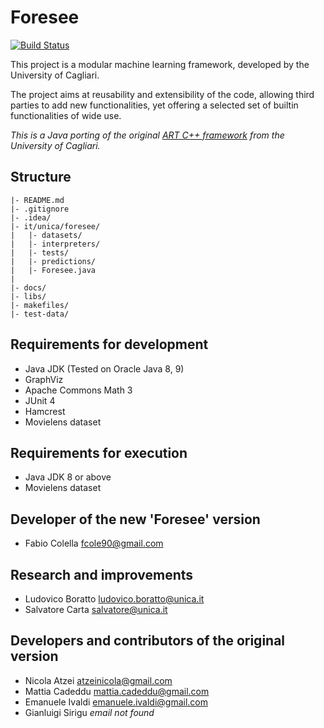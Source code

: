 Foresee
=======

[![Build Status](https://travis-ci.com/fcole90/Foresee.svg?token=UkBJfRLfsyWEXjq7ZwwU&branch=devel)](https://travis-ci.com/fcole90/Foresee)

This project is a modular machine learning framework, developed
by the University of Cagliari.

The project aims at reusability and extensibility of the code,
allowing third parties to add new functionalities, yet offering
a selected set of builtin functionalities of wide use.

*This is a Java porting of the original [ART C++ framework](https://bitbucket.org/unicalabs/art) from the University of Cagliari.*

## Structure

```
|- README.md
|- .gitignore
|- .idea/
|- it/unica/foresee/
|   |- datasets/
|   |- interpreters/
|   |- tests/
|   |- predictions/
|   |- Foresee.java
|
|- docs/
|- libs/
|- makefiles/
|- test-data/
```

## Requirements for development
- Java JDK (Tested on Oracle Java 8, 9)
- GraphViz
- Apache Commons Math 3
- JUnit 4
- Hamcrest
- Movielens dataset

## Requirements for execution
- Java JDK 8 or above
- Movielens dataset

## Developer of the new 'Foresee' version
- Fabio Colella <fcole90@gmail.com>

## Research and improvements
- Ludovico Boratto <ludovico.boratto@unica.it>
- Salvatore Carta <salvatore@unica.it>

## Developers and contributors of the original version
- Nicola Atzei <atzeinicola@gmail.com>
- Mattia Cadeddu <mattia.cadeddu@gmail.com>
- Emanuele Ivaldi <emanuele.ivaldi@gmail.com>
- Gianluigi Sirigu *email not found*


